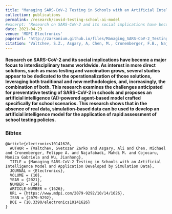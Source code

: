 ```yaml
---
title: "Managing SARS-CoV-2 Testing in Schools with an Artificial Intelligence Model and Application Developed by Simulation Data"
collection: publications
permalink: /research/covid-testing-school-ai-model
#excerpt: 'Research on SARS-CoV-2 and its social implications have become a major focus to interdisciplinary teams worldwide. As interest in more direct solutions, such as mass testing and vaccination grows, several studies appear to be dedicated to the operationalization of those solutions, leveraging both traditional and new methodologies, and, increasingly, the combination of both. This research examines the challenges anticipated for preventative testing of SARS-CoV-2 in schools and proposes an artificial intelligence (AI)-powered agent-based model crafted specifically for school scenarios. This research shows that in the absence of real data, simulation-based data can be used to develop an artificial intelligence model for the application of rapid assessment of school testing policies.'
date: 2021-04-23
venue: 'MDPI Electronics'
paperurl: 'http://zarkonium.github.io/files/Managing_SARS-CoV-2_Testing_in_Schools_with_an_Art.pdf'
citation: 'Valtchev, S.Z., Asgary, A, Chen, M., Cronemberger, F.B., Najafabadi, M., Cojocaru, M.G. and Wu, J. (2021). "Managing SARS-CoV-2 Testing in Schools with an Artificial Intelligence Model and Application Developed by Simulation Data", <i>MDPI Electronics</i>. 10(14).'
---
```


#### Research on SARS-CoV-2 and its social implications have become a major focus to interdisciplinary teams worldwide. As interest in more direct solutions, such as mass testing and vaccination grows, several studies appear to be dedicated to the operationalization of those solutions, leveraging both traditional and new methodologies, and, increasingly, the combination of both. This research examines the challenges anticipated for preventative testing of SARS-CoV-2 in schools and proposes an artificial intelligence (AI)-powered agent-based model crafted specifically for school scenarios. This research shows that in the absence of real data, simulation-based data can be used to develop an artificial intelligence model for the application of rapid assessment of school testing policies.

### Bibtex
```
@Article{electronics10141626,
  AUTHOR = {Valtchev, Svetozar Zarko and Asgary, Ali and Chen, Michael and Cronemberger, Felippe A. and Najafabadi, Mahdi M. and Cojocaru, Monica Gabriela and Wu, Jianhong},
  TITLE = {Managing SARS-CoV-2 Testing in Schools with an Artificial Intelligence Model and Application Developed by Simulation Data},
  JOURNAL = {Electronics},
  VOLUME = {10},
  YEAR = {2021},
  NUMBER = {14},
  ARTICLE-NUMBER = {1626},
  URL = {https://www.mdpi.com/2079-9292/10/14/1626},
  ISSN = {2079-9292},
  DOI = {10.3390/electronics10141626}
}
```
